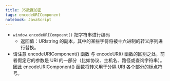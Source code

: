 ```yaml
---
title: JS数据加密
tags: encodeURIComponent
notebook: JavaScript
---
```

- `window.encodeURICompoent()` 把字符串进行编码
  - 返回值：URIstring 的副本，其中的某些字符将被十六进制的转义序列进行替换。
- 请注意 encodeURIComponent() 函数 与 encodeURI() 函数的区别之处，前者假定它的参数是 URI 的一部分（比如协议、主机名、路径或查询字符串）。因此 encodeURIComponent() 函数将转义用于分隔 URI 各个部分的标点符号。